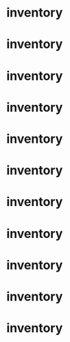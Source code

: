 # inventory
# inventory
# inventory
# inventory
# inventory
# inventory
# inventory
# inventory
# inventory
# inventory
# inventory
